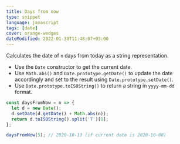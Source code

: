 ```yaml
---
title: Days from now
type: snippet
language: javascript
tags: [date]
cover: orange-wedges
dateModified: 2022-01-30T11:48:07+03:00
---
```


Calculates the date of `n` days from today as a string representation.

- Use the `Date` constructor to get the current date.
- Use `Math.abs()` and `Date.prototype.getDate()` to update the date accordingly and set to the result using `Date.prototype.setDate()`.
- Use `Date.prototype.toISOString()` to return a string in `yyyy-mm-dd` format.

```js
const daysFromNow = n => {
  let d = new Date();
  d.setDate(d.getDate() + Math.abs(n));
  return d.toISOString().split('T')[0];
};
```

```js
daysFromNow(5); // 2020-10-13 (if current date is 2020-10-08)
```
